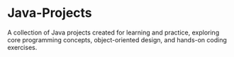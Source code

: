 # Java-Projects
A collection of Java projects created for learning and practice, exploring core programming concepts, object-oriented design, and hands-on coding exercises.
